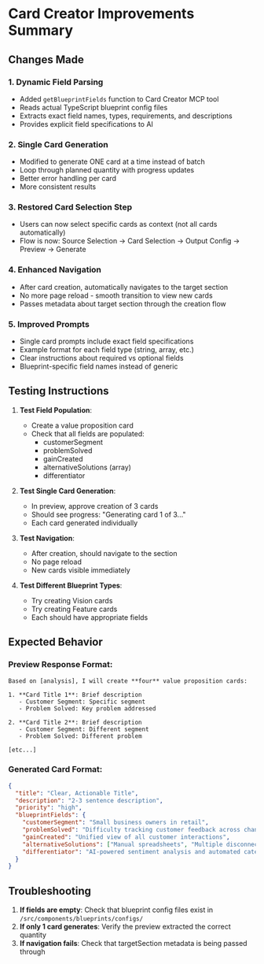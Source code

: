 # Card Creator Improvements Summary

## Changes Made

### 1. Dynamic Field Parsing
- Added `getBlueprintFields` function to Card Creator MCP tool
- Reads actual TypeScript blueprint config files
- Extracts exact field names, types, requirements, and descriptions
- Provides explicit field specifications to AI

### 2. Single Card Generation
- Modified to generate ONE card at a time instead of batch
- Loop through planned quantity with progress updates
- Better error handling per card
- More consistent results

### 3. Restored Card Selection Step
- Users can now select specific cards as context (not all cards automatically)
- Flow is now: Source Selection → Card Selection → Output Config → Preview → Generate

### 4. Enhanced Navigation
- After card creation, automatically navigates to the target section
- No more page reload - smooth transition to view new cards
- Passes metadata about target section through the creation flow

### 5. Improved Prompts
- Single card prompts include exact field specifications
- Example format for each field type (string, array, etc.)
- Clear instructions about required vs optional fields
- Blueprint-specific field names instead of generic

## Testing Instructions

1. **Test Field Population**:
   - Create a value proposition card
   - Check that all fields are populated:
     - customerSegment
     - problemSolved
     - gainCreated
     - alternativeSolutions (array)
     - differentiator

2. **Test Single Card Generation**:
   - In preview, approve creation of 3 cards
   - Should see progress: "Generating card 1 of 3..."
   - Each card generated individually

3. **Test Navigation**:
   - After creation, should navigate to the section
   - No page reload
   - New cards visible immediately

4. **Test Different Blueprint Types**:
   - Try creating Vision cards
   - Try creating Feature cards
   - Each should have appropriate fields

## Expected Behavior

### Preview Response Format:
```
Based on [analysis], I will create **four** value proposition cards:

1. **Card Title 1**: Brief description
   - Customer Segment: Specific segment
   - Problem Solved: Key problem addressed
   
2. **Card Title 2**: Brief description
   - Customer Segment: Different segment
   - Problem Solved: Different problem

[etc...]
```

### Generated Card Format:
```json
{
  "title": "Clear, Actionable Title",
  "description": "2-3 sentence description",
  "priority": "high",
  "blueprintFields": {
    "customerSegment": "Small business owners in retail",
    "problemSolved": "Difficulty tracking customer feedback across channels",
    "gainCreated": "Unified view of all customer interactions",
    "alternativeSolutions": ["Manual spreadsheets", "Multiple disconnected tools"],
    "differentiator": "AI-powered sentiment analysis and automated categorization"
  }
}
```

## Troubleshooting

1. **If fields are empty**: Check that blueprint config files exist in `/src/components/blueprints/configs/`
2. **If only 1 card generates**: Verify the preview extracted the correct quantity
3. **If navigation fails**: Check that targetSection metadata is being passed through